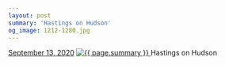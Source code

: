 ```yaml
---
layout: post
summary: 'Hastings on Hudson'
og_image: 1212-1280.jpg
---
```


<p>
  <time>
    <a href="/1212">September 13, 2020</a>
  </time>
  <a href="/1212">
    <img src="{{ site.assets_url }}/1212-640.jpg" srcset="{{ site.assets_url }}/1212-320.jpg 320w, {{ site.assets_url }}/1212-640.jpg 640w, {{ site.assets_url }}/1212-960.jpg 960w, {{ site.assets_url }}/1212-1280.jpg 1280w" sizes="(min-width: 700px) 50vw, calc(100vw - 2rem)" alt="{{ page.summary }}" />
  </a>
  <span>Hastings on Hudson</span>
</p>
